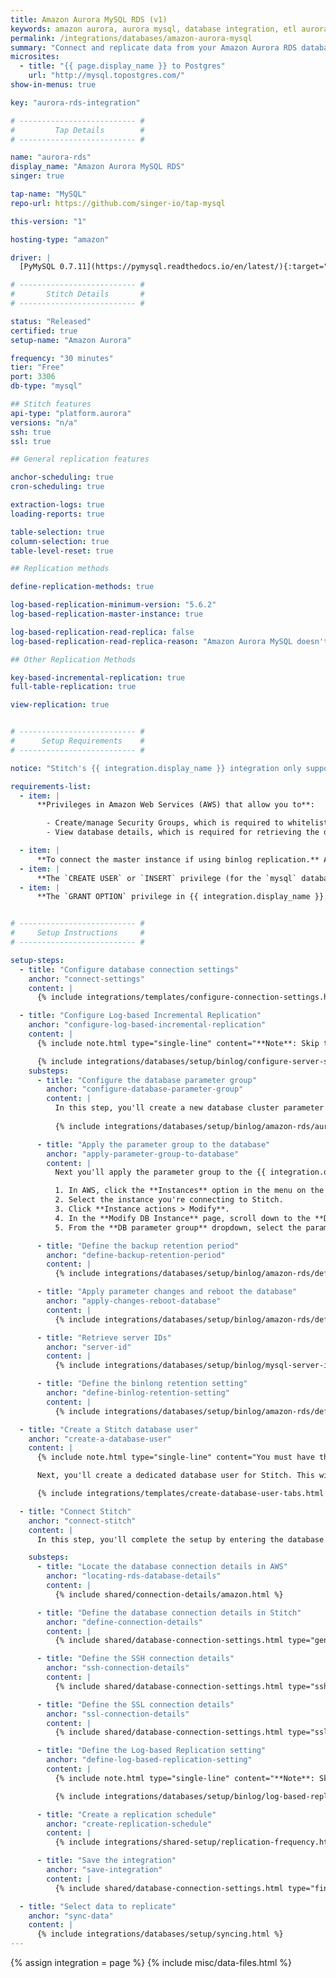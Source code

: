 ```yaml
---
title: Amazon Aurora MySQL RDS (v1)
keywords: amazon aurora, aurora mysql, database integration, etl aurora, aurora etl
permalink: /integrations/databases/amazon-aurora-mysql
summary: "Connect and replicate data from your Amazon Aurora RDS database using Stitch's Aurora integration."
microsites:
  - title: "{{ page.display_name }} to Postgres"
    url: "http://mysql.topostgres.com/"
show-in-menus: true

key: "aurora-rds-integration"

# -------------------------- #
#         Tap Details        #
# -------------------------- #

name: "aurora-rds"
display_name: "Amazon Aurora MySQL RDS"
singer: true

tap-name: "MySQL"
repo-url: https://github.com/singer-io/tap-mysql

this-version: "1"

hosting-type: "amazon"

driver: |
  [PyMySQL 0.7.11](https://pymysql.readthedocs.io/en/latest/){:target="new"}

# -------------------------- #
#       Stitch Details       #
# -------------------------- #

status: "Released"
certified: true
setup-name: "Amazon Aurora"

frequency: "30 minutes"
tier: "Free"
port: 3306
db-type: "mysql"

## Stitch features
api-type: "platform.aurora"
versions: "n/a"
ssh: true
ssl: true

## General replication features

anchor-scheduling: true
cron-scheduling: true

extraction-logs: true
loading-reports: true

table-selection: true
column-selection: true
table-level-reset: true

## Replication methods

define-replication-methods: true

log-based-replication-minimum-version: "5.6.2"
log-based-replication-master-instance: true

log-based-replication-read-replica: false
log-based-replication-read-replica-reason: "Amazon Aurora MySQL doesn't support binary logging on read replicas."

## Other Replication Methods

key-based-incremental-replication: true
full-table-replication: true

view-replication: true


# -------------------------- #
#      Setup Requirements    #
# -------------------------- #

notice: "Stitch's {{ integration.display_name }} integration only supports MySQL-backed instances. To create an **Aurora PostgreSQL** connection, use the **PostgreSQL** integration in Stitch."

requirements-list:
  - item: |
      **Privileges in Amazon Web Services (AWS) that allow you to**:

        - Create/manage Security Groups, which is required to whitelist Stitch's IP addresses.
        - View database details, which is required for retrieving the database's connection details.

  - item: |
      **To connect the master instance if using binlog replication.** As per [Amazon's documentation](https://docs.aws.amazon.com/AmazonRDS/latest/AuroraUserGuide/AuroraMySQL.Reference.html){:target="new"}, binlog replication can't be enabled on Aurora read replicas as the `log_slave_updates` parameter is not modifiable.
  - item: |
      **The `CREATE USER` or `INSERT` privilege (for the `mysql` database).** The [`CREATE USER` privilege](https://dev.mysql.com/doc/refman/8.0/en/create-user.html){:target="new"} is required to create a database user for Stitch.
  - item: |
      **The `GRANT OPTION` privilege in {{ integration.display_name }}.** The [`GRANT OPTION` privilege](https://dev.mysql.com/doc/refman/8.0/en/privileges-provided.html#priv_grant-option){:target="new"} is required to grant the necessary privileges to the Stitch database user.


# -------------------------- #
#     Setup Instructions     #
# -------------------------- #

setup-steps:
  - title: "Configure database connection settings"
    anchor: "connect-settings"
    content: |
      {% include integrations/templates/configure-connection-settings.html %}

  - title: "Configure Log-based Incremental Replication"
    anchor: "configure-log-based-incremental-replication"
    content: |
      {% include note.html type="single-line" content="**Note**: Skip this step if you're not planning to use Log-based Incremental Replication. [Click to skip ahead](#create-a-database-user)." %}

      {% include integrations/databases/setup/binlog/configure-server-settings-intro.html %}
    substeps:
      - title: "Configure the database parameter group"
        anchor: "configure-database-parameter-group"
        content: |
          In this step, you'll create a new database cluster parameter group and configure the settings for Log-based Incremental Replication.
           
          {% include integrations/databases/setup/binlog/amazon-rds/aurora-rds.html %}

      - title: "Apply the parameter group to the database"
        anchor: "apply-parameter-group-to-database"
        content: |
          Next you'll apply the parameter group to the {{ integration.display_name }} database.

          1. In AWS, click the **Instances** option in the menu on the left side of the page.
          2. Select the instance you're connecting to Stitch.
          3. Click **Instance actions > Modify**.
          4. In the **Modify DB Instance** page, scroll down to the **Database options** section.
          5. From the **DB parameter group** dropdown, select the parameter group you created in the previous step.

      - title: "Define the backup retention period"
        anchor: "define-backup-retention-period"
        content: |
          {% include integrations/databases/setup/binlog/amazon-rds/define-database-settings.html content="backup-retention-period" %}

      - title: "Apply parameter changes and reboot the database"
        anchor: "apply-changes-reboot-database"
        content: |
          {% include integrations/databases/setup/binlog/amazon-rds/define-database-settings.html content="reboot-the-instance" %}

      - title: "Retrieve server IDs"
        anchor: "server-id"
        content: |
          {% include integrations/databases/setup/binlog/mysql-server-id.html %}

      - title: "Define the binlong retention setting"
        anchor: "define-binlog-retention-setting"
        content: |
          {% include integrations/databases/setup/binlog/amazon-rds/define-database-settings.html content="binlog-retention-hours" %}

  - title: "Create a Stitch database user"
    anchor: "create-a-database-user"
    content: |
      {% include note.html type="single-line" content="You must have the `CREATE USER` and `GRANT OPTION` privileges to complete this step." %} 

      Next, you'll create a dedicated database user for Stitch. This will ensure Stitch is visible in any logs or audits, and allow you to maintain your privilege hierarchy.

      {% include integrations/templates/create-database-user-tabs.html %}

  - title: "Connect Stitch"
    anchor: "connect-stitch"
    content: |
      In this step, you'll complete the setup by entering the database's connection details and defining replication settings in Stitch.

    substeps:
      - title: "Locate the database connection details in AWS"
        anchor: "locating-rds-database-details"
        content: |
          {% include shared/connection-details/amazon.html %}

      - title: "Define the database connection details in Stitch"
        anchor: "define-connection-details"
        content: |
          {% include shared/database-connection-settings.html type="general" %}

      - title: "Define the SSH connection details"
        anchor: "ssh-connection-details"
        content: |
          {% include shared/database-connection-settings.html type="ssh" %}

      - title: "Define the SSL connection details"
        anchor: "ssl-connection-details"
        content: |
          {% include shared/database-connection-settings.html type="ssl" ssl-fields=true %}

      - title: "Define the Log-based Replication setting"
        anchor: "define-log-based-replication-setting"
        content: |
          {% include note.html type="single-line" content="**Note**: Skip this step if you're not planning to use Log-based Incremental Replication. [Click to skip ahead](#create-replication-schedule)." %}

          {% include integrations/databases/setup/binlog/log-based-replication-default-setting.html %}

      - title: "Create a replication schedule"
        anchor: "create-replication-schedule"
        content: |
          {% include integrations/shared-setup/replication-frequency.html %}

      - title: "Save the integration"
        anchor: "save-integration"
        content: |
          {% include shared/database-connection-settings.html type="finish-up" %}

  - title: "Select data to replicate"
    anchor: "sync-data"
    content: |
      {% include integrations/databases/setup/syncing.html %}
---
```

{% assign integration = page %}
{% include misc/data-files.html %}